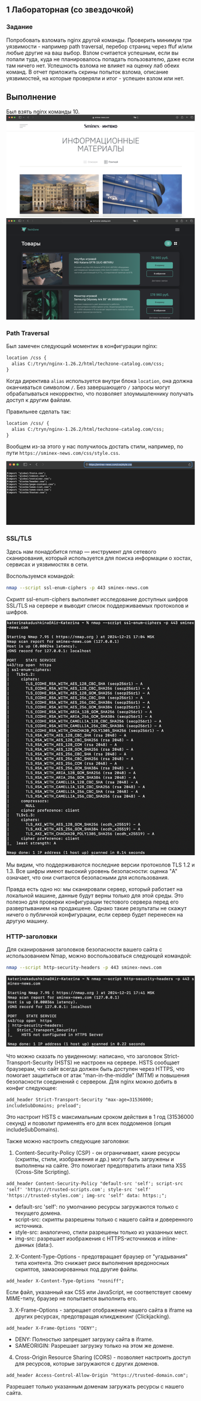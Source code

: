 ## 1 Лабораторная (со звездочкой)

### Задание

Попробовать взломать nginx другой команды. Проверить минимум три уязвимости - например path traversal, перебор страниц через ffuf и/или любые другие на ваш выбор.
Взлом считается успешным, если вы попали туда, куда не планировалось попадать пользователю, даже если там ничего нет. Успешность взлома не влияет на оценку лаб обеих команд. 
В отчет приложить скрины попыток взлома, описание уязвимостей, на которые проверяли и итог - успешен взлом или нет.


## Выполнение
Был взять nginx команды 10.
![](1.png)
![](2.png)

### Path Traversal
Был замечен следующий моментик в конфигурации nginx:
```nginx
location /css {
  alias C:/tryn/nginx-1.26.2/html/techzone-catalog.com/css;
}
```

Когда директива ```alias``` используется внутри блока ```location```, она должна оканчиваться символом ```/```. Без завершающего ```/``` запросы могут обрабатываться некорректно, что позволяет злоумышленнику получать доступ к другим файлам.

Правильнее сделать так:
```nginx
location /css/ {
  alias C:/tryn/nginx-1.26.2/html/techzone-catalog.com/css;
}
```

Вообщем из-за этого у нас получилось достать стили, например, по пути ```https://sminex-news.com/css/style.css```.

![](3.png)


### SSL/TLS
Здесь нам понадобится nmap — инструмент для сетевого сканирования, который используется для поиска информации о хостах, сервисах и уязвимостях в сети. 

Воспользуемся командой: 
```bash
nmap --script ssl-enum-ciphers -p 443 sminex-news.com
```

Скрипт ssl-enum-ciphers выполняет исследование доступных шифров SSL/TLS на сервере и выводит список поддерживаемых протоколов и шифров.

![](4.png)

Мы видим, что поддерживаются последние версии протоколов TLS 1.2 и 1.3. Все шифры имеют высокий уровень безопасности: оценка "A" означает, что они считаются безопасными для использования.

Правда есть одно но: мы сканировали сервер, который работает на локальной машине, данные будут верны только для этой среды. Это полезно для проверки конфигурации тестового сервера перед его развертыванием на продакшене. Однако такие результаты не скажут ничего о публичной конфигурации, если сервер будет перенесен на другую машину.


### HTTP-заголовки
Для сканирования заголовков безопасности вашего сайта с использованием Nmap, можно воспользоваться следующей командой:
```bash
nmap --script http-security-headers -p 443 sminex-news.com
```
![](5.png)

Что можно сказать по увиденному: написано, что заголовок Strict-Transport-Security (HSTS) не настроен на сервере. HSTS сообщает браузерам, что сайт всегда должен быть доступен через HTTPS, что помогает защититься от атак "man-in-the-middle" (MITM) и повышения безопасности соединений с сервером. Для nginx можно добить в конфиг следующее:
```nginx
add_header Strict-Transport-Security "max-age=31536000; includeSubDomains; preload";
```
Это настроит HSTS с максимальным сроком действия в 1 год (31536000 секунд) и позволит применять его для всех поддоменов (опция includeSubDomains).

Также можно настроить следующие заголовки:
1. Content-Security-Policy (CSP) - он ограничивает, какие ресурсы (скрипты, стили, изображения и др.) могут быть загружены и выполнены на сайте. Это помогает предотвратить атаки типа XSS (Cross-Site Scripting).
```nginx
add_header Content-Security-Policy "default-src 'self'; script-src 'self' 'https://trusted-scripts.com'; style-src 'self' 'https://trusted-styles.com'; img-src 'self' data: https:;";
```
- default-src 'self': по умолчанию ресурсы загружаются только с текущего домена.
- script-src: скрипты разрешены только с нашего сайта и доверенного источника.
- style-src: аналогично, стили разрешены только из указанных мест.
- img-src: разрешает изображения с HTTPS-источников и inline-данных (data:).

2. X-Content-Type-Options - предотвращает браузер от "угадывания" типа контента. Это снижает риск выполнения вредоносных скриптов, замаскированных под другие файлы.
```nginx
add_header X-Content-Type-Options "nosniff";
```
Если файл, указанный как CSS или JavaScript, не соответствует своему MIME-типу, браузер не попытается выполнить его.

3. X-Frame-Options - запрещает отображение нашего сайта в iframe на других ресурсах, предотвращая кликджекинг (Clickjacking).
```nginx
add_header X-Frame-Options "DENY";
```
- DENY: Полностью запрещает загрузку сайта в iframe.
- SAMEORIGIN: Разрешает загрузку только на этом же домене.

4. Cross-Origin Resource Sharing (CORS) - позволяет настроить доступ для ресурсов, которые загружаются с других доменов.
```nginx
add_header Access-Control-Allow-Origin "https://trusted-domain.com";
```
Разрешает только указанным доменам загружать ресурсы с нашего сайта.
